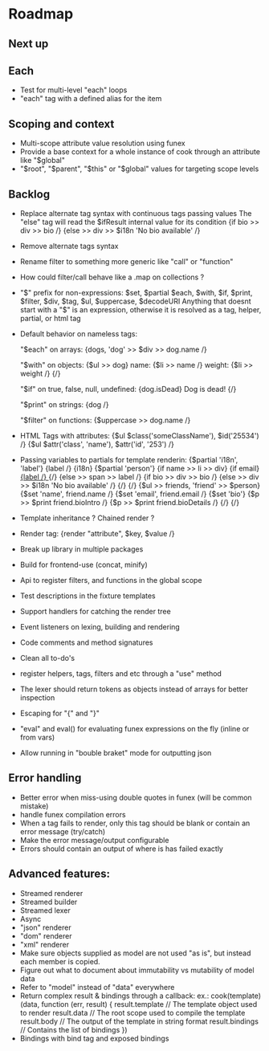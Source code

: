 # Roadmap

## Next up

## Each

- Test for multi-level "each" loops
- "each" tag with a defined alias for the item

## Scoping and context

- Multi-scope attribute value resolution using funex
- Provide a base context for a whole instance of cook through an attribute like "$global"
- "$root", "$parent", "$this" or "$global" values for targeting scope levels

## Backlog

- Replace alternate tag syntax with continuous tags passing values
	The "else" tag will read the $ifResult internal value for its condition
	{if bio >> div >> bio /}
	{else >> div >> $i18n 'No bio available' /}

- Remove alternate tags syntax

- Rename filter to something more generic like "call" or "function"

- How could filter/call behave like a .map on collections ?

- "$" prefix for non-expressions:
	$set, $partial $each, $with, $if, $print, $filter, $div, $tag, $ul, $uppercase, $decodeURI
	Anything that doesnt start with a "$" is an expression, otherwise it is
	resolved as a tag, helper, partial, or html tag

- Default behavior on nameless tags:

	"$each" on arrays:
		{dogs, 'dog' >> $div >> dog.name /}

	"$with" on objects:
		{$ul >> dog}
			name: {$li >> name /}
			weight: {$li >> weight /}
		{/}

	"$if" on true, false, null, undefined:
		{dog.isDead}
			Dog is dead!
		{/}
	
	"$print" on strings:
		{dog /}
	
	"$filter" on functions: 
		{$uppercase >> dog.name /}

- HTML Tags with attributes:
	{$ul $class('someClassName'), $id('25534') /}
	{$ul $attr('class', 'name'), $attr('id', '253') /}
- Passing variables to partials for template renderin:
	{$partial 'i18n', 'label'} {label /} {i18n}
	{$partial 'person'}
		{if name >> li >> div}
			{if email}
				<a href="mailto:{print email /}"> {label /} </a>
			{/}
			{else >> span >> label /}
			{if bio >> div >> bio /}
			{else >> div >> $i18n 'No bio available' /}
		{/}
	{/}
	{$ul >> friends, 'friend' >> $person}
		{$set 'name', friend.name /}
		{$set 'email', friend.email /}
		{$set 'bio'}
			{$p >> $print friend.bioIntro /}
			{$p >> $print friend.bioDetails /}
		{/}
	{/}
- Template inheritance ? Chained render ?
- Render tag: {render "attribute", $key, $value /}
- Break up library in multiple packages
- Build for frontend-use (concat, minify)
- Api to register filters, and functions in the global scope
- Test descriptions in the fixture templates
- Support handlers for catching the render tree
- Event listeners on lexing, building and rendering
- Code comments and method signatures
- Clean all to-do's
- register helpers, tags, filters and etc through a "use" method
- The lexer should return tokens as objects instead of arrays for better inspection
- Escaping for "{" and "}" 
- "eval" and eval() for evaluating funex expressions on the fly (inline or from vars)
- Allow running in "bouble braket" mode for outputting json

## Error handling

- Better error when miss-using double quotes in funex (will be common mistake)
- handle funex compilation errors
- When a tag fails to render, only this tag should be blank or contain an error message (try/catch)
- Make the error message/output configurable
- Errors should contain an output of where is has failed exactly


## Advanced features:

- Streamed renderer
- Streamed builder
- Streamed lexer
- Async
- "json" renderer
- "dom" renderer
- "xml" renderer
- Make sure objects supplied as model are not used "as is", but instead each member is copied.
- Figure out what to document about immutability vs mutability of model data
- Refer to "model" instead of "data" everywhere
- Return complex result & bindings through a callback:
	ex.:
	cook(template)(data, function (err, result) {
		result.template // The template object used to render
		result.data // The root scope used to compile the template
		result.body // The output of the template in string format
		result.bindings // Contains the list of bindings
	})
- Bindings with bind tag and exposed bindings

